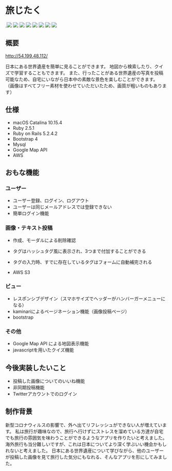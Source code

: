 # 旅じたく

.<img src="https://img.shields.io/badge/-Ruby-CC342D.svg?logo=ruby&style=plastic">
<img src="https://img.shields.io/badge/-Rails-CC0000.svg?logo=rails&style=plastic">
<img src="https://img.shields.io/badge/-CSS3-1572B6.svg?logo=css3&style=flat">
<img src="https://img.shields.io/badge/-HTML5-333.svg?logo=html5&style=flat">
<img src="https://img.shields.io/badge/Javascript-276DC3.svg?logo=javascript&style=flat">
<img src="https://img.shields.io/badge/-Bootstrap-563D7C.svg?logo=bootstrap&style=flat">
<img src="https://img.shields.io/badge/-Google-4285F4.svg?logo=google&style=plastic">
<img src="https://img.shields.io/badge/-Amazon%20AWS-232F3E.svg?logo=amazon-aws&style=flat">

## 概要

http://54.199.48.112/

日本にある世界遺産を簡単に見ることができます。
地図から検索したり、クイズで学習することもできます。
また、行ったことがある世界遺産の写真を投稿可能なため、自宅にいながら日本中の素敵な景色を楽しむことができます。
（画像はすべてフリー素材を使わせていただいたため、画質が粗いものもあります）

## 仕様
- macOS Catalina 10.15.4
- Ruby 2.5.1
- Ruby on Rails 5.2.4.2
- Bootstrap 4
- Mysql
- Google Map API
- AWS

## おもな機能

### ユーザー

- ユーザー登録、ログイン、ログアウト
- ユーザーは同じメールアドレスでは登録できない
- 簡単ログイン機能

### 画像・テキスト投稿

- 作成、モーダルによる削除確認
- タグはハッシュタグ風に表示され、3つまで付加することができる
- タグの入力時、すでに存在しているタグはフォームに自動補完される

- AWS S3

### ビュー

- レスポンシブデザイン（スマホサイズでヘッダーがハンバーガーメニューになる）
- kaminariによるページネーション機能（画像投稿ページ）
- bootstrap

### その他

- Google Map API による地図表示機能
- javascriptを用いたクイズ機能


## 今後実装したいこと

- 投稿した画像についてのいいね機能
- 非同期投稿機能
- Twitterアカウントでのログイン

## 制作背景

新型コロナウィルスの影響で、外へ出てリフレッシュができない人が増えています。
私は旅行が趣味なので、旅行へ行けずにストレスを溜めている方達が自宅でも旅行の雰囲気を味わうことができるようなアプリを作りたいと考えました。
海外旅行も当分難しいですが、これは日本についてより深く学ぶいい機会かもしれないと考えました。
日本にある世界遺産について学びながら、他のユーザーが投稿した画像を見て旅行した気分にもなれる、そんなアプリを形にしてみました。
